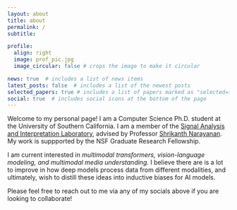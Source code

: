 ```yaml
---
layout: about
title: about
permalink: /
subtitle: 

profile:
  align: right
  image: prof_pic.jpg
  image_circular: false # crops the image to make it circular

news: true  # includes a list of news items
latest_posts: false  # includes a list of the newest posts
selected_papers: true # includes a list of papers marked as "selected={true}"
social: true  # includes social icons at the bottom of the page
---
```



Welcome to my personal page! I am a Computer Science Ph.D. student at the University of Southern California. I am a member of the [Signal Analysis and Interpretation Laboratory](https://sail.usc.edu), advised by Professor [Shrikanth Narayanan](https://sail.usc.edu/people/shri.html). My work is suppported by the NSF Graduate Research Fellowship. 	

I am current interested in *multimodal transformers, vision-language modeling, and multimodal media understanding.* I believe there are is a lot to improve in how deep models process data from different modalities, and ultimately, wish to distill these ideas into inductive biases for AI models. 

Please feel free to reach out to me via any of my socials above if you are looking to collaborate!
 
